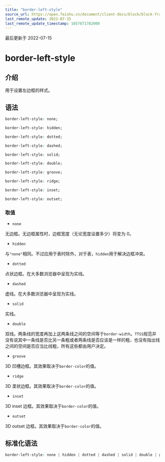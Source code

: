 ```yaml
---
title: "border-left-style"
source_url: https://open.feishu.cn/document/client-docs/block/block-frame/code-components-and-structure/view-layer/ttss/attributes/border/border-left-style
last_remote_update: 2022-07-15
last_remote_update_timestamp: 1657871782000
---
```

最后更新于 2022-07-15

# border-left-style

## 介绍

用于设置左边框的样式。

## 语法

```css
border-left-style: none;

border-left-style: hidden;

border-left-style: dotted;

border-left-style: dashed;

border-left-style: solid;

border-left-style: double;

border-left-style: groove;

border-left-style: ridge;

border-left-style: inset;

border-left-style: outset;
```

### 取值

-   `none`

无边框。无边框属性时，边框宽度（无论宽度设置多少）将变为 0。

-   `hidden`

与`"none"`相同。不过应用于表时除外，对于表，`hidden`用于解决边框冲突。

-   `dotted`

点状边框。在大多数浏览器中呈现为实线。

-   `dashed`

虚线。在大多数浏览器中呈现为实线。

-   `solid`

实线。

-   `double`

双线。两条线的宽度再加上这两条线之间的空间等于`border-width`。`TTSS`规范并没有说其中一条线是否比另一条粗或者两条线是否应该是一样的粗，也没有指出线之间的空间是否应当比线粗，所有这些都由用户决定。

-   `groove`

3D 凹槽边框。其效果取决于`border-color`的值。

-   `ridge`

3D 垄状边框。其效果取决于`border-color`的值。

-   `inset`

3D inset 边框。其效果取决于`border-color`的值。

-   `outset`

3D outset 边框。其效果取决于`border-color`的值。

## 标准化语法

```css
border-left-style: none | hidden | dotted | dashed | solid | double | groove | ridge | inset | outset
```
